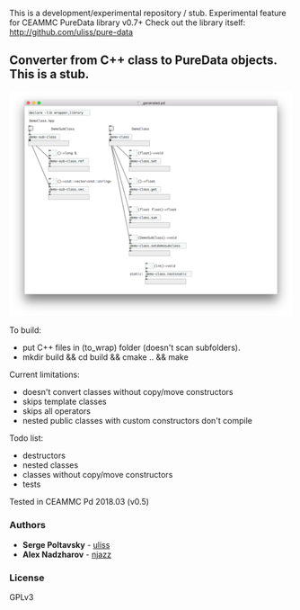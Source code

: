 This is a development/experimental repository / stub. 
Experimental feature for CEAMMC PureData library v0.7+
Check out the library itself:
http://github.com/uliss/pure-data


## Converter from C++ class to PureData objects. This is a stub.

![screenshot](demo.png?raw=true "screenshot")

To build:
- put C++ files in (to_wrap) folder (doesn't scan subfolders). 
- mkdir build && cd build && cmake .. && make

Current limitations:
- doesn't  convert classes without copy/move constructors
- skips template classes 
- skips all operators
- nested public classes with custom constructors don't compile

Todo list:
- destructors
- nested classes
- classes without copy/move constructors
- tests

Tested in CEAMMC Pd 2018.03 (v0.5)

### Authors

* **Serge Poltavsky** - [uliss](https://github.com/uliss)
* **Alex Nadzharov** - [njazz](https://github.com/njazz)

### License
GPLv3


